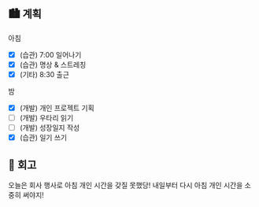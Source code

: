## 🏙️ 계획

아침

- [x] (습관) 7:00 일어나기
- [x] (습관) 명상 & 스트레칭
- [x] (기타) 8:30 출근

밤

- [x] (개발) 개인 프로젝트 기획
- [ ] (개발) 우타리 읽기
- [ ] (개발) 성장일지 작성
- [x] (습관) 일기 쓰기

## 🌆 회고

오늘은 회사 행사로 아침 개인 시간을 갖질 못했당! 내일부터 다시 아침 개인 시간을 소중히 써야지!